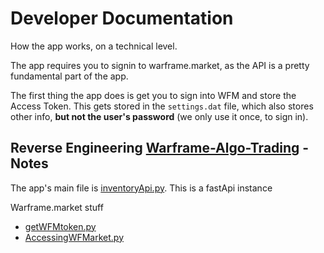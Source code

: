 # Developer Documentation

How the app works, on a technical level.

The app requires you to signin to warframe.market, as the API is a pretty fundamental part of the app.

The first thing the app does is get you to sign into WFM and store the Access Token. This gets stored in the `settings.dat` file, which also stores other info, **but not the user's password** (we only use it once, to sign in).

## Reverse Engineering [Warframe-Algo-Trading](https://github.com/akmayer/Warframe-Algo-Trader) - Notes

The app's main file is [inventoryApi.py](https://github.com/akmayer/Warframe-Algo-Trader/blob/main/inventoryApi.py). This is a fastApi instance

Warframe.market stuff
- [getWFMtoken.py](https://github.com/akmayer/Warframe-Algo-Trader/blob/main/getWFMtoken.py)
- [AccessingWFMarket.py](https://github.com/akmayer/Warframe-Algo-Trader/blob/main/AccessingWFMarket.py)

